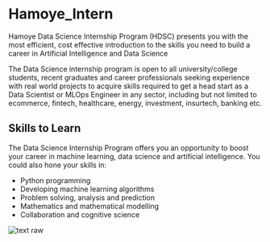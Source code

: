 # Hamoye_Intern
Hamoye Data Science Internship Program (HDSC) presents you with the most efficient, cost effective introduction to the skills you need to build a career in Artificial Intelligence and Data Science

The Data Science internship program is open to all university/college students, recent graduates and career professionals seeking experience with real world projects to acquire skills required to get a head start as a Data Scientist or MLOps Engineer in any sector, including but not limited to ecommerce, fintech, healthcare, energy, investment, insurtech, banking etc.

## Skills to Learn

The Data Science Internship Program offers you an opportunity to boost your career in machine learning, data science and artificial intelligence. You could also hone your skills in:

- Python programming
- Developing machine learning algorithms
- Problem solving, analysis and prediction
- Mathematics and mathematical modelling
- Collaboration and cognitive science

![text raw](https://miro.medium.com/max/1024/1*LgiF19QZ9Vnn4AKxLgAiMA.png?raw=true)
